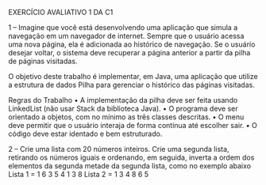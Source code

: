 EXERCÍCIO AVALIATIVO 1 DA C1

1 – Imagine que você está desenvolvendo uma aplicação que simula a navegação em um navegador de internet. Sempre que o usuário acessa uma nova página, ela é adicionada
ao histórico de navegação. Se o usuário desejar voltar, o sistema deve recuperar a página anterior a partir da pilha de páginas visitadas.

O objetivo deste trabalho é implementar, em Java, uma aplicação que utilize a estrutura de dados Pilha para gerenciar o histórico das páginas visitadas.

Regras do Trabalho
• A implementação da pilha deve ser feita usando LinkedList (não usar Stack da
biblioteca Java).
• O programa deve ser orientado a objetos, com no mínimo as três classes descritas.
• O menu deve permitir que o usuário interaja de forma contínua até escolher sair.
• O código deve estar identado e bem estruturado.

2 – Crie uma lista com 20 números inteiros. Crie uma segunda lista, retirando os
números iguais e ordenando, em seguida, inverta a ordem dos elementos da segunda
metade da segunda lista, como no exemplo abaixo
Lista 1 = 1 6 3 5 4 1 3 8
Lista 2 = 1 3 4 8 6 5
